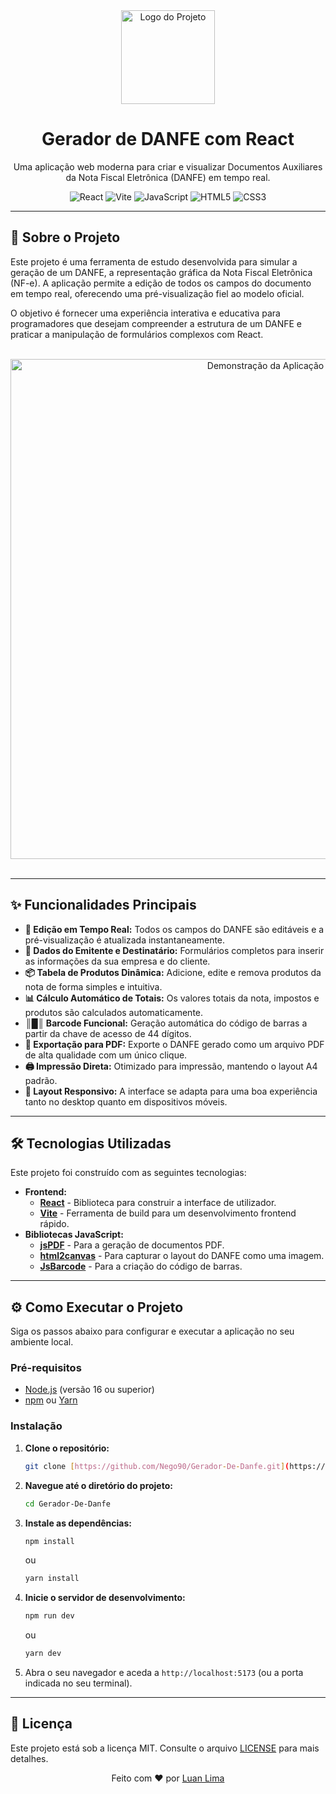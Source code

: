 <div align="center">
  <img src="https://raw.githubusercontent.com/Nego90/Gerador-De-Danfe/main/public/logo.png" alt="Logo do Projeto" width="150"/>
  <h1>Gerador de DANFE com React</h1>
  <p>Uma aplicação web moderna para criar e visualizar Documentos Auxiliares da Nota Fiscal Eletrônica (DANFE) em tempo real.</p>

  <!-- Badges -->
  <img src="https://img.shields.io/badge/React-20232A?style=for-the-badge&logo=react&logoColor=61DAFB" alt="React"/>
  <img src="https://img.shields.io/badge/Vite-B73BFE?style=for-the-badge&logo=vite&logoColor=FFD62E" alt="Vite"/>
  <img src="https://img.shields.io/badge/JavaScript-F7DF1E?style=for-the-badge&logo=javascript&logoColor=black" alt="JavaScript"/>
  <img src="https://img.shields.io/badge/HTML5-E34F26?style=for-the-badge&logo=html5&logoColor=white" alt="HTML5"/>
  <img src="https://img.shields.io/badge/CSS3-1572B6?style=for-the-badge&logo=css3&logoColor=white" alt="CSS3"/>

</div>

---

## 🚀 Sobre o Projeto

Este projeto é uma ferramenta de estudo desenvolvida para simular a geração de um DANFE, a representação gráfica da Nota Fiscal Eletrônica (NF-e). A aplicação permite a edição de todos os campos do documento em tempo real, oferecendo uma pré-visualização fiel ao modelo oficial.

O objetivo é fornecer uma experiência interativa e educativa para programadores que desejam compreender a estrutura de um DANFE e praticar a manipulação de formulários complexos com React.

<br>

<div align="center">
  <img src="https://raw.githubusercontent.com/Nego90/Gerador-De-Danfe/main/public/demo.gif" alt="Demonstração da Aplicação" width="800"/>
</div>

<br>

---

## ✨ Funcionalidades Principais

-   **📝 Edição em Tempo Real:** Todos os campos do DANFE são editáveis e a pré-visualização é atualizada instantaneamente.
-   **🏢 Dados do Emitente e Destinatário:** Formulários completos para inserir as informações da sua empresa e do cliente.
-   **📦 Tabela de Produtos Dinâmica:** Adicione, edite e remova produtos da nota de forma simples e intuitiva.
-   **📊 Cálculo Automático de Totais:** Os valores totais da nota, impostos e produtos são calculados automaticamente.
-   **║█║ Barcode Funcional:** Geração automática do código de barras a partir da chave de acesso de 44 dígitos.
-   **📄 Exportação para PDF:** Exporte o DANFE gerado como um arquivo PDF de alta qualidade com um único clique.
-   **🖨️ Impressão Direta:** Otimizado para impressão, mantendo o layout A4 padrão.
-   **📱 Layout Responsivo:** A interface se adapta para uma boa experiência tanto no desktop quanto em dispositivos móveis.

---

## 🛠️ Tecnologias Utilizadas

Este projeto foi construído com as seguintes tecnologias:

-   **Frontend:**
    -   [**React**](https://reactjs.org/) - Biblioteca para construir a interface de utilizador.
    -   [**Vite**](https://vitejs.dev/) - Ferramenta de build para um desenvolvimento frontend rápido.
-   **Bibliotecas JavaScript:**
    -   [**jsPDF**](https://github.com/parallax/jsPDF) - Para a geração de documentos PDF.
    -   [**html2canvas**](https://html2canvas.hertzen.com/) - Para capturar o layout do DANFE como uma imagem.
    -   [**JsBarcode**](https://github.com/lindell/JsBarcode) - Para a criação do código de barras.

---

## ⚙️ Como Executar o Projeto

Siga os passos abaixo para configurar e executar a aplicação no seu ambiente local.

### Pré-requisitos

-   [Node.js](https://nodejs.org/en/) (versão 16 ou superior)
-   [npm](https://www.npmjs.com/) ou [Yarn](https://yarnpkg.com/)

### Instalação

1.  **Clone o repositório:**
    ```bash
    git clone [https://github.com/Nego90/Gerador-De-Danfe.git](https://github.com/Nego90/Gerador-De-Danfe.git)
    ```

2.  **Navegue até o diretório do projeto:**
    ```bash
    cd Gerador-De-Danfe
    ```

3.  **Instale as dependências:**
    ```bash
    npm install
    ```
    ou
    ```bash
    yarn install
    ```

4.  **Inicie o servidor de desenvolvimento:**
    ```bash
    npm run dev
    ```
    ou
    ```bash
    yarn dev
    ```

5.  Abra o seu navegador e aceda a `http://localhost:5173` (ou a porta indicada no seu terminal).

---

## 📄 Licença

Este projeto está sob a licença MIT. Consulte o arquivo [LICENSE](https://github.com/Nego90/Gerador-De-Danfe/blob/main/LICENSE) para mais detalhes.

<div align="center">
  Feito com ❤️ por <a href="https://github.com/Nego90">Luan Lima</a>
</div>
